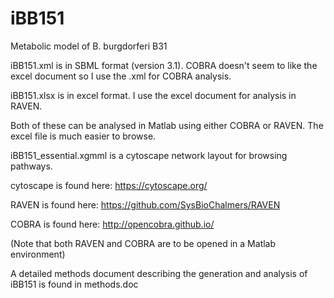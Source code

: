 # iBB151
Metabolic model of B. burgdorferi B31

iBB151.xml is in SBML format (version 3.1). COBRA doesn't seem to like the excel document so I use the .xml for COBRA analysis.

iBB151.xlsx is in excel format. I use the excel document for analysis in RAVEN.

Both of these can be analysed in Matlab using either COBRA or RAVEN. The excel file is much easier to browse.

iBB151_essential.xgmml is a cytoscape network layout for browsing pathways.

cytoscape is found here: https://cytoscape.org/

RAVEN is found here: https://github.com/SysBioChalmers/RAVEN

COBRA is found here: http://opencobra.github.io/

(Note that both RAVEN and COBRA are to be opened in a Matlab environment)

A detailed methods document describing the generation and analysis of iBB151 is found in methods.doc
